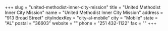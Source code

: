 +++
slug = "united-methodist-inner-city-mission"
title = "United Methodist Inner City Mission"
name = "United Methodist Inner City Mission"
address = "913 Broad Street"
cityIndexKey = "city-al-mobile"
city = "Mobile"
state = "AL"
postal = "36603"
website = ""
phone = "251 432-1122"
fax = ""
+++
